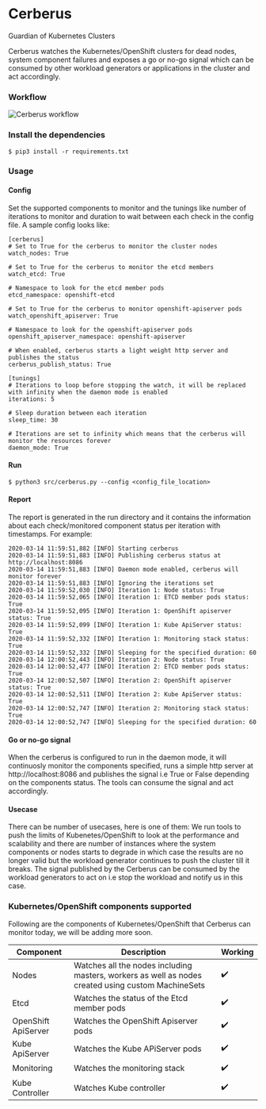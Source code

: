 # Cerberus
Guardian of Kubernetes Clusters

Cerberus watches the Kubernetes/OpenShift clusters for dead nodes, system component failures and exposes a go or no-go signal which can be consumed by other workload generators or applications in the cluster and act accordingly.

### Workflow
![Cerberus workflow](media/cerberus-workflow.png)

### Install the dependencies
```
$ pip3 install -r requirements.txt
```

### Usage

#### Config
Set the supported components to monitor and the tunings like number of iterations to monitor and duration to wait between each check in the config file. A sample config looks like:

```
[cerberus]
# Set to True for the cerberus to monitor the cluster nodes
watch_nodes: True

# Set to True for the cerberus to monitor the etcd members
watch_etcd: True

# Namespace to look for the etcd member pods
etcd_namespace: openshift-etcd

# Set to True for the cerberus to monitor openshift-apiserver pods
watch_openshift_apiserver: True

# Namespace to look for the openshift-apiserver pods
openshift_apiserver_namespace: openshift-apiserver

# When enabled, cerberus starts a light weight http server and publishes the status
cerberus_publish_status: True

[tunings]
# Iterations to loop before stopping the watch, it will be replaced with infinity when the daemon mode is enabled
iterations: 5

# Sleep duration between each iteration
sleep_time: 30

# Iterations are set to infinity which means that the cerberus will monitor the resources forever
daemon_mode: True

```

#### Run
```
$ python3 src/cerberus.py --config <config_file_location>
```

#### Report
The report is generated in the run directory and it contains the information about each check/monitored component status per iteration with timestamps. For example:
```
2020-03-14 11:59:51,882 [INFO] Starting cerberus
2020-03-14 11:59:51,883 [INFO] Publishing cerberus status at http://localhost:8086
2020-03-14 11:59:51,883 [INFO] Daemon mode enabled, cerberus will monitor forever
2020-03-14 11:59:51,883 [INFO] Ignoring the iterations set
2020-03-14 11:59:52,030 [INFO] Iteration 1: Node status: True
2020-03-14 11:59:52,065 [INFO] Iteration 1: ETCD member pods status: True
2020-03-14 11:59:52,095 [INFO] Iteration 1: OpenShift apiserver status: True
2020-03-14 11:59:52,099 [INFO] Iteration 1: Kube ApiServer status: True
2020-03-14 11:59:52,332 [INFO] Iteration 1: Monitoring stack status: True
2020-03-14 11:59:52,332 [INFO] Sleeping for the specified duration: 60
2020-03-14 12:00:52,443 [INFO] Iteration 2: Node status: True
2020-03-14 12:00:52,477 [INFO] Iteration 2: ETCD member pods status: True
2020-03-14 12:00:52,507 [INFO] Iteration 2: OpenShift apiserver status: True
2020-03-14 12:00:52,511 [INFO] Iteration 2: Kube ApiServer status: True
2020-03-14 12:00:52,747 [INFO] Iteration 2: Monitoring stack status: True
2020-03-14 12:00:52,747 [INFO] Sleeping for the specified duration: 60
```

#### Go or no-go signal
When the cerberus is configured to run in the daemon mode, it will continuosly monitor the components specified, runs a simple http server at http://localhost:8086 and publishes the signal i.e True or False depending on the components status. The tools can consume the signal and act accordingly.

#### Usecase
There can be number of usecases, here is one of them:
We run tools to push the limits of Kubenetes/OpenShift to look at the performance and scalability and there are number of instances where the system components or nodes starts to degrade in which case the results are no longer valid but the workload generator continues to push the cluster till it breaks. The signal published by the Cerberus can be consumed by the workload generators to act on i.e stop the workload and notify us in this case.

### Kubernetes/OpenShift components supported
Following are the components of Kubernetes/OpenShift that Cerberus can monitor today, we will be adding more soon.

Component                | Description                                                                                        | Working
------------------------ | ---------------------------------------------------------------------------------------------------| ------------------------- |
Nodes                    | Watches all the nodes including masters, workers as well as nodes created using custom MachineSets | :heavy_check_mark:        |
Etcd                     | Watches the status of the Etcd member pods                                                         | :heavy_check_mark:        |
OpenShift ApiServer      | Watches the OpenShift Apiserver pods                                                               | :heavy_check_mark:        |
Kube ApiServer           | Watches the Kube APiServer pods                                                                    | :heavy_check_mark:        |
Monitoring               | Watches the monitoring stack                                                                       | :heavy_check_mark:        |
Kube Controller          | Watches Kube controller                                                                            | :heavy_check_mark:        |
